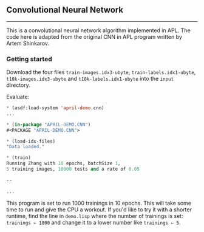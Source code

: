 <!-- TITLE/ -->

## Convolutional Neural Network

<!-- /TITLE -->

---

This is a convolutional neural network algorithm implemented in APL. The code here is adapted from the original CNN in APL program written by Artem Shinkarov.

### Getting started

Download the four files `train-images.idx3-ubyte`, `train-labels.idx1-ubyte`, `t10k-images.idx3-ubyte` and `t10k-labels.idx1-ubyte` into the `input` directory.

Evaluate:

```lisp
* (asdf:load-system 'april-demo.cnn)
...

* (in-package "APRIL-DEMO.CNN")
#<PACKAGE "APRIL-DEMO.CNN">

* (load-idx-files)
"Data loaded."

* (train)
Running Zhang with 10 epochs, batchSize 1,
5 training images, 10000 tests and a rate of 0.05
  
--

...

```

This program is set to run 1000 trainings in 10 epochs. This will take some time to run and give the CPU a workout. If you'd like to try it with a shorter runtime, find the line in `demo.lisp` where the number of trainings is set: `trainings ← 1000` and change it to a lower number like `trainings ← 5`.